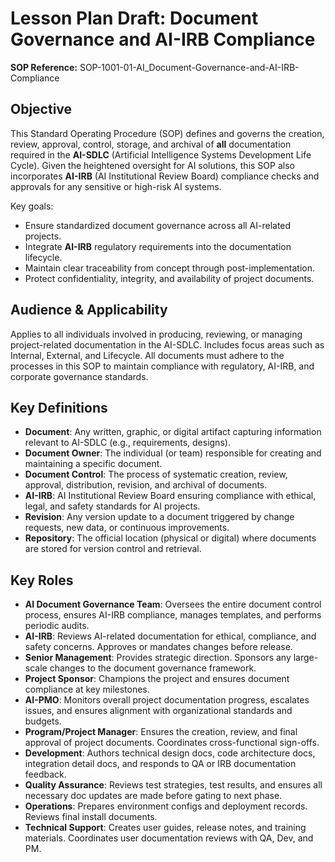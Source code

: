 # Lesson Plan Draft: Document Governance and AI-IRB Compliance

**SOP Reference:** SOP-1001-01-AI_Document-Governance-and-AI-IRB-Compliance

## Objective

This Standard Operating Procedure (SOP) defines and governs the creation, review, approval, control, storage, and archival of **all** documentation required in the **AI-SDLC** (Artificial Intelligence Systems Development Life Cycle). Given the heightened oversight for AI solutions, this SOP also incorporates **AI-IRB** (AI Institutional Review Board) compliance checks and approvals for any sensitive or high-risk AI systems.

Key goals:

* Ensure standardized document governance across all AI-related projects.  
* Integrate **AI-IRB** regulatory requirements into the documentation lifecycle.  
* Maintain clear traceability from concept through post-implementation.  
* Protect confidentiality, integrity, and availability of project documents.

## Audience & Applicability

Applies to all individuals involved in producing, reviewing, or managing project-related documentation in the AI-SDLC. Includes focus areas such as Internal, External, and Lifecycle. All documents must adhere to the processes in this SOP to maintain compliance with regulatory, AI-IRB, and corporate governance standards.

## Key Definitions

- **Document**: Any written, graphic, or digital artifact capturing information relevant to AI-SDLC (e.g., requirements, designs).
- **Document Owner**: The individual (or team) responsible for creating and maintaining a specific document.
- **Document Control**: The process of systematic creation, review, approval, distribution, revision, and archival of documents.
- **AI-IRB**: AI Institutional Review Board ensuring compliance with ethical, legal, and safety standards for AI projects.
- **Revision**: Any version update to a document triggered by change requests, new data, or continuous improvements.
- **Repository**: The official location (physical or digital) where documents are stored for version control and retrieval.

## Key Roles

- **AI Document Governance Team**: Oversees the entire document control process, ensures AI-IRB compliance, manages templates, and performs periodic audits.
- **AI-IRB**: Reviews AI-related documentation for ethical, compliance, and safety concerns. Approves or mandates changes before release.
- **Senior Management**: Provides strategic direction. Sponsors any large-scale changes to the document governance framework.
- **Project Sponsor**: Champions the project and ensures document compliance at key milestones.
- **AI-PMO**: Monitors overall project documentation progress, escalates issues, and ensures alignment with organizational standards and budgets.
- **Program/Project Manager**: Ensures the creation, review, and final approval of project documents. Coordinates cross-functional sign-offs.
- **Development**: Authors technical design docs, code architecture docs, integration detail docs, and responds to QA or IRB documentation feedback.
- **Quality Assurance**: Reviews test strategies, test results, and ensures all necessary doc updates are made before gating to next phase.
- **Operations**: Prepares environment configs and deployment records. Reviews final install documents.
- **Technical Support**: Creates user guides, release notes, and training materials. Coordinates user documentation reviews with QA, Dev, and PM.

